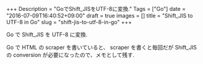 +++
Description = "GoでShift_JISをUTF-8に変換."
Tags = ["Go"]
date = "2016-07-09T16:40:52+09:00"
draft = true
images = []
title = "Shift_JIS to UTF-8 in Go"
slug = "shift-jis-to-utf-8-in-go"
+++

Go で Shift_JIS を UTF-8 に変換.

<!--more-->

Go で HTML の scraper を書いていると、
scraper を書くと毎回だが Shift_JIS の conversion が必要になったので、メモとして残す.
